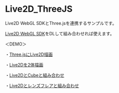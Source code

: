 # Live2D_ThreeJS

Live2D WebGL SDKとThree.jsを連携するサンプルです。

[Live2D WebGL SDK](http://sites.cybernoids.jp/cubism-sdk2/webgl2-1)をDLして組み合わせれば使えます。


＜DEMO＞

・[Three.jsにLive2D描画](http://simplecode.jp/Live2D_ThreeJS/examples/Live2D/simpleLive2D.html)


・[Live2Dを2体描画](http://simplecode.jp/Live2D_ThreeJS/examples/Live2D/simpleLive2D_2chara.html)

・[Live2DとCubeと組み合わせ](http://simplecode.jp/Live2D_ThreeJS/examples/Live2D/simpleLive2D_cube.html)

・[Live2Dとレンズフレアと組み合わせ](http://simplecode.jp/Live2D_ThreeJS/examples/Live2D/simpleLive2D_lensflare.html)
